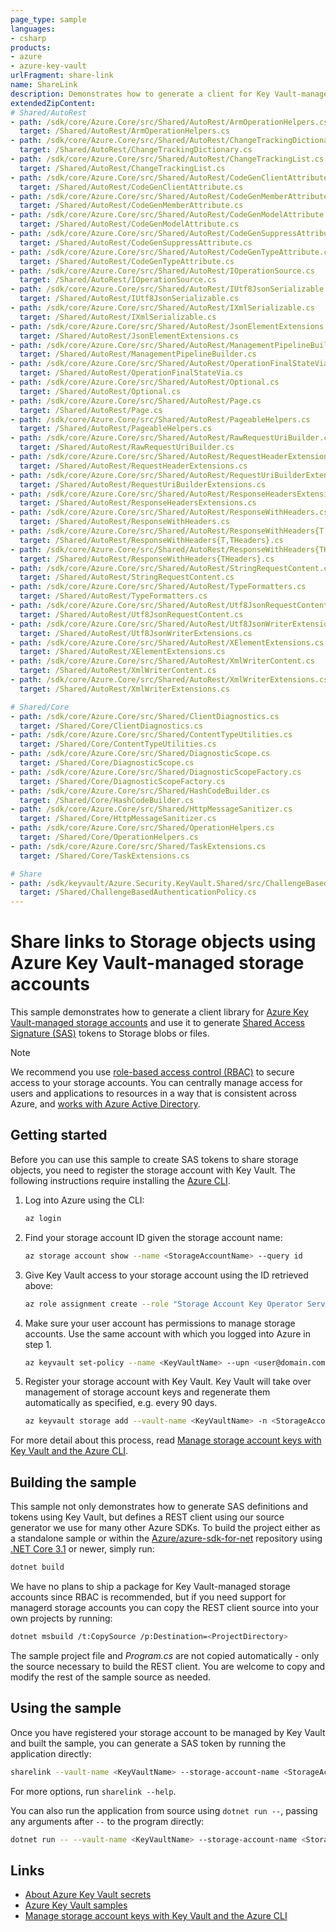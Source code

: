 ```yaml
---
page_type: sample
languages:
- csharp
products:
- azure
- azure-key-vault
urlFragment: share-link
name: ShareLink
description: Demonstrates how to generate a client for Key Vault-managed storage accounts and generate SAS tokens.
extendedZipContent:
# Shared/AutoRest
- path: /sdk/core/Azure.Core/src/Shared/AutoRest/ArmOperationHelpers.cs
  target: /Shared/AutoRest/ArmOperationHelpers.cs
- path: /sdk/core/Azure.Core/src/Shared/AutoRest/ChangeTrackingDictionary.cs
  target: /Shared/AutoRest/ChangeTrackingDictionary.cs
- path: /sdk/core/Azure.Core/src/Shared/AutoRest/ChangeTrackingList.cs
  target: /Shared/AutoRest/ChangeTrackingList.cs
- path: /sdk/core/Azure.Core/src/Shared/AutoRest/CodeGenClientAttribute.cs
  target: /Shared/AutoRest/CodeGenClientAttribute.cs
- path: /sdk/core/Azure.Core/src/Shared/AutoRest/CodeGenMemberAttribute.cs
  target: /Shared/AutoRest/CodeGenMemberAttribute.cs
- path: /sdk/core/Azure.Core/src/Shared/AutoRest/CodeGenModelAttribute.cs
  target: /Shared/AutoRest/CodeGenModelAttribute.cs
- path: /sdk/core/Azure.Core/src/Shared/AutoRest/CodeGenSuppressAttribute.cs
  target: /Shared/AutoRest/CodeGenSuppressAttribute.cs
- path: /sdk/core/Azure.Core/src/Shared/AutoRest/CodeGenTypeAttribute.cs
  target: /Shared/AutoRest/CodeGenTypeAttribute.cs
- path: /sdk/core/Azure.Core/src/Shared/AutoRest/IOperationSource.cs
  target: /Shared/AutoRest/IOperationSource.cs
- path: /sdk/core/Azure.Core/src/Shared/AutoRest/IUtf8JsonSerializable.cs
  target: /Shared/AutoRest/IUtf8JsonSerializable.cs
- path: /sdk/core/Azure.Core/src/Shared/AutoRest/IXmlSerializable.cs
  target: /Shared/AutoRest/IXmlSerializable.cs
- path: /sdk/core/Azure.Core/src/Shared/AutoRest/JsonElementExtensions.cs
  target: /Shared/AutoRest/JsonElementExtensions.cs
- path: /sdk/core/Azure.Core/src/Shared/AutoRest/ManagementPipelineBuilder.cs
  target: /Shared/AutoRest/ManagementPipelineBuilder.cs
- path: /sdk/core/Azure.Core/src/Shared/AutoRest/OperationFinalStateVia.cs
  target: /Shared/AutoRest/OperationFinalStateVia.cs
- path: /sdk/core/Azure.Core/src/Shared/AutoRest/Optional.cs
  target: /Shared/AutoRest/Optional.cs
- path: /sdk/core/Azure.Core/src/Shared/AutoRest/Page.cs
  target: /Shared/AutoRest/Page.cs
- path: /sdk/core/Azure.Core/src/Shared/AutoRest/PageableHelpers.cs
  target: /Shared/AutoRest/PageableHelpers.cs
- path: /sdk/core/Azure.Core/src/Shared/AutoRest/RawRequestUriBuilder.cs
  target: /Shared/AutoRest/RawRequestUriBuilder.cs
- path: /sdk/core/Azure.Core/src/Shared/AutoRest/RequestHeaderExtensions.cs
  target: /Shared/AutoRest/RequestHeaderExtensions.cs
- path: /sdk/core/Azure.Core/src/Shared/AutoRest/RequestUriBuilderExtensions.cs
  target: /Shared/AutoRest/RequestUriBuilderExtensions.cs
- path: /sdk/core/Azure.Core/src/Shared/AutoRest/ResponseHeadersExtensions.cs
  target: /Shared/AutoRest/ResponseHeadersExtensions.cs
- path: /sdk/core/Azure.Core/src/Shared/AutoRest/ResponseWithHeaders.cs
  target: /Shared/AutoRest/ResponseWithHeaders.cs
- path: /sdk/core/Azure.Core/src/Shared/AutoRest/ResponseWithHeaders{T,THeaders}.cs
  target: /Shared/AutoRest/ResponseWithHeaders{T,THeaders}.cs
- path: /sdk/core/Azure.Core/src/Shared/AutoRest/ResponseWithHeaders{THeaders}.cs
  target: /Shared/AutoRest/ResponseWithHeaders{THeaders}.cs
- path: /sdk/core/Azure.Core/src/Shared/AutoRest/StringRequestContent.cs
  target: /Shared/AutoRest/StringRequestContent.cs
- path: /sdk/core/Azure.Core/src/Shared/AutoRest/TypeFormatters.cs
  target: /Shared/AutoRest/TypeFormatters.cs
- path: /sdk/core/Azure.Core/src/Shared/AutoRest/Utf8JsonRequestContent.cs
  target: /Shared/AutoRest/Utf8JsonRequestContent.cs
- path: /sdk/core/Azure.Core/src/Shared/AutoRest/Utf8JsonWriterExtensions.cs
  target: /Shared/AutoRest/Utf8JsonWriterExtensions.cs
- path: /sdk/core/Azure.Core/src/Shared/AutoRest/XElementExtensions.cs
  target: /Shared/AutoRest/XElementExtensions.cs
- path: /sdk/core/Azure.Core/src/Shared/AutoRest/XmlWriterContent.cs
  target: /Shared/AutoRest/XmlWriterContent.cs
- path: /sdk/core/Azure.Core/src/Shared/AutoRest/XmlWriterExtensions.cs
  target: /Shared/AutoRest/XmlWriterExtensions.cs

# Shared/Core
- path: /sdk/core/Azure.Core/src/Shared/ClientDiagnostics.cs
  target: /Shared/Core/ClientDiagnostics.cs
- path: /sdk/core/Azure.Core/src/Shared/ContentTypeUtilities.cs
  target: /Shared/Core/ContentTypeUtilities.cs
- path: /sdk/core/Azure.Core/src/Shared/DiagnosticScope.cs
  target: /Shared/Core/DiagnosticScope.cs
- path: /sdk/core/Azure.Core/src/Shared/DiagnosticScopeFactory.cs
  target: /Shared/Core/DiagnosticScopeFactory.cs
- path: /sdk/core/Azure.Core/src/Shared/HashCodeBuilder.cs
  target: /Shared/Core/HashCodeBuilder.cs
- path: /sdk/core/Azure.Core/src/Shared/HttpMessageSanitizer.cs
  target: /Shared/Core/HttpMessageSanitizer.cs
- path: /sdk/core/Azure.Core/src/Shared/OperationHelpers.cs
  target: /Shared/Core/OperationHelpers.cs
- path: /sdk/core/Azure.Core/src/Shared/TaskExtensions.cs
  target: /Shared/Core/TaskExtensions.cs

# Share
- path: /sdk/keyvault/Azure.Security.KeyVault.Shared/src/ChallengeBasedAuthenticationPolicy.cs
  target: /Shared/ChallengeBasedAuthenticationPolicy.cs
---
```


# Share links to Storage objects using Azure Key Vault-managed storage accounts

This sample demonstrates how to generate a client library for [Azure Key Vault-managed storage accounts](https://docs.microsoft.com/azure/key-vault/secrets/overview-storage-keys) and use it to generate [Shared Access Signature (SAS)](https://docs.microsoft.com/azure/storage/common/storage-sas-overview) tokens to Storage blobs or files.

> [!NOTE]
> We recommend you use [role-based access control (RBAC)](https://docs.microsoft.com/azure/role-based-access-control/overview) to secure access to your storage accounts. You can centrally manage access for users and applications to resources in a way that is consistent across Azure, and [works with Azure Active Directory](https://docs.microsoft.com/azure/storage/common/storage-auth-aad).

## Getting started

Before you can use this sample to create SAS tokens to share storage objects, you need to register the storage account with Key Vault. The following instructions require installing the [Azure CLI](https://aka.ms/azure-cli).

1. Log into Azure using the CLI:

   ```bash
   az login
   ```

2. Find your storage account ID given the storage account name:

   ```bash
   az storage account show --name <StorageAccountName> --query id
   ```

3. Give Key Vault access to your storage account using the ID retrieved above:

   ```bash
   az role assignment create --role "Storage Account Key Operator Service Role" --assignee "https://vault.azure.net" --scope "/subscriptions/<SubscriptionID>/resourceGroups/<StorageAccountResourceGroupName>/providers/Microsoft.Storage/storageAccounts/<StorageAccountName>"
   ```

4. Make sure your user account has permissions to manage storage accounts. Use the same account with which you logged into Azure in step 1.

   ```bash
   az keyvault set-policy --name <KeyVaultName> --upn <user@domain.com> --storage-permissions get list set update regeneratekey getsas listsas setsas
   ```

5. Register your storage account with Key Vault. Key Vault will take over management of storage account keys and regenerate them automatically as specified, e.g. every 90 days.

   ```bash
   az keyvault storage add --vault-name <KeyVaultName> -n <StorageAccountName> --active-key-name key1 --auto-regenerate-key --regeneration-period P90D --resource-id "/subscriptions/<SubscriptionID>/resourceGroups/<StorageAccountResourceGroupName>/providers/Microsoft.Storage/storageAccounts/<StorageAccountName>"
   ```

For more detail about this process, read [Manage storage account keys with Key Vault and the Azure CLI](https://docs.microsoft.com/azure/key-vault/secrets/overview-storage-keys).

## Building the sample

This sample not only demonstrates how to generate SAS definitions and tokens using Key Vault, but defines a REST client using our source generator we use for many other Azure SDKs. To build the project either as a standalone sample or within the [Azure/azure-sdk-for-net](https://github.com/Azure/azure-sdk-for-net) repository using [.NET Core 3.1](https://dot.net) or newer, simply run:

```bash
dotnet build
```

We have no plans to ship a package for Key Vault-managed storage accounts since RBAC is recommended, but if you need support for managerd storage accounts you can copy the REST client source into your own projects by running:

```bash
dotnet msbuild /t:CopySource /p:Destination=<ProjectDirectory>
```

The sample project file and _Program.cs_ are not copied automatically - only the source necessary to build the REST client. You are welcome to copy and modify the rest of the sample source as needed.

## Using the sample

Once you have registered your storage account to be managed by Key Vault and built the sample, you can generate a SAS token by running the application directly:

```bash
sharelink --vault-name <KeyVaultName> --storage-account-name <StorageAccountName> --days 2
```

For more options, run `sharelink --help`.

You can also run the application from source using `dotnet run --`, passing any arguments after `--` to the program directly:

```bash
dotnet run -- --vault-name <KeyVaultName> --storage-account-name <StorageAccountName> --days 2
```

## Links

- [About Azure Key Vault secrets](https://docs.microsoft.com/azure/key-vault/secrets/about-secrets)
- [Azure Key Vault samples](https://aka.ms/azsdk/net/keyvault/samples)
- [Manage storage account keys with Key Vault and the Azure CLI](https://docs.microsoft.com/azure/key-vault/secrets/overview-storage-keys)
